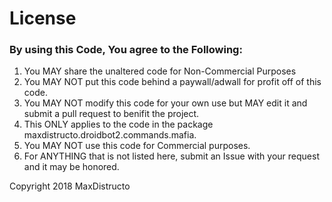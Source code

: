 # License

### By using this Code, You agree to the Following:

1. You MAY share the unaltered code for Non-Commercial Purposes
2. You MAY NOT put this code behind a paywall/adwall for profit off of this code.
3. You MAY NOT modify this code for your own use but MAY edit it and submit a pull request to benifit the project.
4. This ONLY applies to the code in the package maxdistructo.droidbot2.commands.mafia.
5. You MAY NOT use this code for Commercial purposes.
6. For ANYTHING that is not listed here, submit an Issue with your request and it may be honored.

Copyright 2018 MaxDistructo
